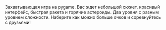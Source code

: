 Захватывающая игра на pygame. Вас ждет небольшой сюжет, красивый интерфейс, быстрая ракета и горячие астероиды. Два уровня с разным уровнем сложности.
Наберите как можно больше очков и соревнуйтесь с друзьями!
